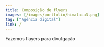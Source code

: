 ```yaml
---
title: Composição de flyers
images: [/images/portfolio/himalaia3.png]
tag: ["Agência digital"]
link: /
---
```


Fazemos flayers para divulgação